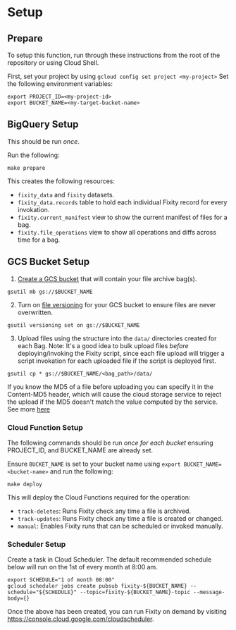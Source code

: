 # Setup
## Prepare
To setup this function, run through these instructions from the root of the repository or using Cloud Shell.

First, set your project by using `gcloud config set project <my-project>`
Set the following environment variables:
```
export PROJECT_ID=<my-project-id>
export BUCKET_NAME=<my-target-bucket-name>
```

## BigQuery Setup
This should be run *once*.

Run the following:
```
make prepare
```
This creates the following resources:
* `fixity_data` and `fixity` datasets.
* `fixity_data.records` table to hold each individual Fixity record for every invokation.
* `fixity.current_manifest` view to show the current manifest of files for a bag.
* `fixity.file_operations` view to show all operations and diffs across time for a bag.

## GCS Bucket Setup
1. [Create a GCS bucket](https://cloud.google.com/storage/docs/creating-buckets#storage-create-bucket-gsutil) that will contain your file archive bag(s).
```
gsutil mb gs://$BUCKET_NAME
```
2. Turn on [file versioning](https://cloud.google.com/storage/docs/object-versioning) for your GCS bucket to ensure files are never overwritten.
```
gsutil versioning set on gs://$BUCKET_NAME
```
3. Upload files using the structure into the `data/` directories created for each Bag. Note: It's a good idea to bulk upload files _before_ deploying/invoking the Fixity script, since each file upload will trigger a script invokation for each uploaded file if the script is deployed first.
```
gsutil cp * gs://$BUCKET_NAME/<bag_path>/data/
```
If you know the MD5 of a file before uploading you can specify it in the Content-MD5 header, which will cause the cloud storage service to reject the upload if the MD5 doesn't match the value computed by the service. See more [here](https://cloud.google.com/storage/docs/gsutil/commands/cp#checksum-validation)

### Cloud Function Setup
The following commands should be run *once for each bucket* ensuring PROJECT_ID, and BUCKET_NAME are already set.

Ensure `BUCKET_NAME` is set to your bucket name using `export BUCKET_NAME=<bucket-name>` and run the following:
```
make deploy
```
This will deploy the Cloud Functions required for the operation:

* `track-deletes`: Runs Fixity check any time a file is archived.
* `track-updates`: Runs Fixity check any time a file is created or changed.
* `manual`: Enables Fixity runs that can be scheduled or invoked manually.

### Scheduler Setup
Create a task in Cloud Scheduler. The default recommended schedule below will run on the 1st of every month at 8:00 am.

```
export SCHEDULE="1 of month 08:00"
gcloud scheduler jobs create pubsub fixity-${BUCKET_NAME} --schedule="${SCHEDULE}" --topic=fixity-${BUCKET_NAME}-topic --message-body={} 
```

Once the above has been created, you can run Fixity on demand by visiting https://console.cloud.google.com/cloudscheduler.
